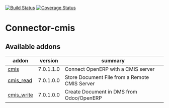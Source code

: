 [![Build Status](https://travis-ci.org/OCA/connector-cmis.svg?branch=7.0)](https://travis-ci.org/OCA/connector-cmis)
[![Coverage Status](https://coveralls.io/repos/OCA/connector-cmis/badge.png?branch=7.0)](https://coveralls.io/r/OCA/connector-cmis?branch=7.0)

Connector-cmis
==============

[//]: # (addons)

Available addons
----------------
addon | version | summary
--- | --- | ---
[cmis](cmis/) | 7.0.1.1.0 | Connect OpenERP with a CMIS server
[cmis_read](cmis_read/) | 7.0.1.0.0 | Store Document File from a Remote CMIS Server
[cmis_write](cmis_write/) | 7.0.1.0.0 | Create Document in DMS from Odoo/OpenERP

[//]: # (end addons)
